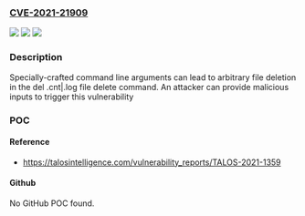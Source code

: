 ### [CVE-2021-21909](https://cve.mitre.org/cgi-bin/cvename.cgi?name=CVE-2021-21909)
![](https://img.shields.io/static/v1?label=Product&message=Garrett%20Metal%20Detectors&color=blue)
![](https://img.shields.io/static/v1?label=Version&message=n%2Fa&color=blue)
![](https://img.shields.io/static/v1?label=Vulnerability&message=path%20traversal&color=brighgreen)

### Description

Specially-crafted command line arguments can lead to arbitrary file deletion in the del .cnt|.log file delete command. An attacker can provide malicious inputs to trigger this vulnerability

### POC

#### Reference
- https://talosintelligence.com/vulnerability_reports/TALOS-2021-1359

#### Github
No GitHub POC found.

